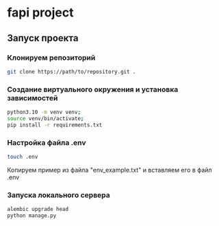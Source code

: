 # fapi project

## Запуск проекта

### Клонируем репозиторий
``` sh
git clone https://path/to/repository.git .
```
### Создание виртуального окружения и установка зависимостей
``` sh
python3.10 -m venv venv;
source venv/bin/activate;
pip install -r requirements.txt
```
### Настройка файла .env

``` sh
touch .env
```

Копируем пример из файла "env_example.txt" и вставляем его в файл .env

### Запуска локального сервера
``` sh
alembic upgrade head
python manage.py
```